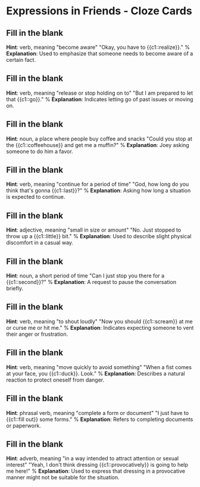 # Expressions in Friends - Cloze Cards

## Fill in the blank
**Hint**: verb, meaning "become aware"
"Okay, you have to {{c1::realize}}."
%
**Explanation**: Used to emphasize that someone needs to become aware of a certain fact.

## Fill in the blank
**Hint**: verb, meaning "release or stop holding on to"
"But I am prepared to let that {{c1::go}}."
%
**Explanation**: Indicates letting go of past issues or moving on.

## Fill in the blank
**Hint**: noun, a place where people buy coffee and snacks
"Could you stop at the {{c1::coffeehouse}} and get me a muffin?"
%
**Explanation**: Joey asking someone to do him a favor.

## Fill in the blank
**Hint**: verb, meaning "continue for a period of time"
"God, how long do you think that's gonna {{c1::last}}?"
%
**Explanation**: Asking how long a situation is expected to continue.

## Fill in the blank
**Hint**: adjective, meaning "small in size or amount"
"No. Just stopped to throw up a {{c1::little}} bit."
%
**Explanation**: Used to describe slight physical discomfort in a casual way.

## Fill in the blank
**Hint**: noun, a short period of time
"Can I just stop you there for a {{c1::second}}?"
%
**Explanation**: A request to pause the conversation briefly.

## Fill in the blank
**Hint**: verb, meaning "to shout loudly"
"Now you should {{c1::scream}} at me or curse me or hit me."
%
**Explanation**: Indicates expecting someone to vent their anger or frustration.

## Fill in the blank
**Hint**: verb, meaning "move quickly to avoid something"
"When a fist comes at your face, you {{c1::duck}}. Look."
%
**Explanation**: Describes a natural reaction to protect oneself from danger.

## Fill in the blank
**Hint**: phrasal verb, meaning "complete a form or document"
"I just have to {{c1::fill out}} some forms."
%
**Explanation**: Refers to completing documents or paperwork.

## Fill in the blank
**Hint**: adverb, meaning "in a way intended to attract attention or sexual interest"
"Yeah, I don't think dressing {{c1::provocatively}} is going to help me here!"
%
**Explanation**: Used to express that dressing in a provocative manner might not be suitable for the situation.
